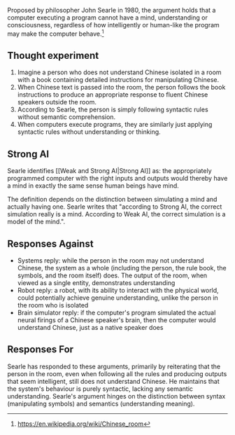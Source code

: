 Proposed by philosopher John Searle in 1980, the argument holds that a computer executing a program cannot have a mind, understanding or consciousness, regardless of how intelligently or human-like the program may make the computer behave.[^1]
## Thought experiment
1. Imagine a person who does not understand Chinese isolated in a room with a book containing detailed instructions for manipulating Chinese.
2. When Chinese text is passed into the room, the person follows the book instructions to produce an appropriate response to fluent Chinese speakers outside the room.
3. According to Searle, the person is simply following syntactic rules without semantic comprehension.
4. When computers execute programs, they are similarly just applying syntactic rules without understanding or thinking.
## Strong AI
Searle identifies [[Weak and Strong AI|Strong AI]] as: the appropriately programmed computer with the right inputs and outputs would thereby have a mind in exactly the same sense human beings have mind.

The definition depends on the distinction between simulating a mind and actually having one. Searle writes that "according to Strong AI, the correct simulation really is a mind. According to Weak AI, the correct simulation is a model of the mind.".
## Responses Against
- Systems reply: while the person in the room may not understand Chinese, the system as a whole (including the person, the rule book, the symbols, and the room itself) does. The output of the room, when viewed as a single entity, demonstrates understanding
- Robot reply: a robot, with its ability to interact with the physical world, could potentially achieve genuine understanding, unlike the person in the room who is isolated
- Brain simulator reply: if the computer's program simulated the actual neural firings of a Chinese speaker's brain, then the computer would understand Chinese, just as a native speaker does
## Responses For
Searle has responded to these arguments, primarily by reiterating that the person in the room, even when following all the rules and producing outputs that seem intelligent, still does not understand Chinese. He maintains that the system's behaviour is purely syntactic, lacking any semantic understanding. Searle's argument hinges on the distinction between syntax (manipulating symbols) and semantics (understanding meaning).

[^1]: https://en.wikipedia.org/wiki/Chinese_room
